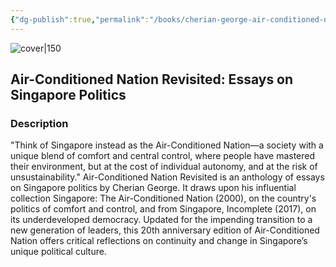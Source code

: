 ```yaml
---
{"dg-publish":true,"permalink":"/books/cherian-george-air-conditioned-nation-revisited-essays-on-singapore-politics/","title":"\"Air-Conditioned Nation Revisited: Essays on Singapore Politics\"","tags":["politics","sociopolitical","essay"]}
---
```




![cover|150](http://books.google.com/books/content?id=1Mi8EAAAQBAJ&printsec=frontcover&img=1&zoom=1&edge=curl&source=gbs_api)

## Air-Conditioned Nation Revisited: Essays on Singapore Politics

### Description

"Think of Singapore instead as the Air-Conditioned Nation—a society with a unique blend of comfort and central control, where people have mastered their environment, but at the cost of individual autonomy, and at the risk of unsustainability." Air-Conditioned Nation Revisited is an anthology of essays on Singapore politics by Cherian George. It draws upon his influential collection Singapore: The Air-Conditioned Nation (2000), on the country's politics of comfort and control, and from Singapore, Incomplete (2017), on its underdeveloped democracy. Updated for the impending transition to a new generation of leaders, this 20th anniversary edition of Air-Conditioned Nation offers critical reflections on continuity and change in Singapore’s unique political culture.
```